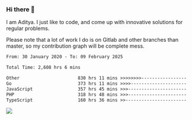 ### Hi there 👋

I am Aditya. I just like to code, and come up with innovative solutions for regular problems.

Please note that a lot of work I do is on Gitlab and other branches than master, so my contribution graph will be complete mess.

<!--START_SECTION:waka-->

```txt
From: 30 January 2020 - To: 09 February 2025

Total Time: 2,608 hrs 6 mins

Other                      830 hrs 11 mins >>>>>>>>-----------------   31.83 %
Go                         373 hrs 11 mins >>>>---------------------   14.31 %
JavaScript                 357 hrs 45 mins >>>----------------------   13.72 %
PHP                        318 hrs 48 mins >>>----------------------   12.22 %
TypeScript                 160 hrs 36 mins >>-----------------------   06.16 %
```

<!--END_SECTION:waka-->

![](https://komarev.com/ghpvc/?username=BrainBuzzer)
